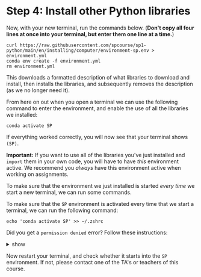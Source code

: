 # Step 4: Install other Python libraries

Now, with your new terminal, run the commands below. (**Don't copy all four lines at once into your terminal, but enter them one line at a time.**)

    curl https://raw.githubusercontent.com/spcourse/sp1-python/main/en/installing/computer/environment-sp.env > environment.yml
    conda env create -f environment.yml
    rm environment.yml

This downloads a formatted description of what libraries to download and install, then installs the libraries, and subsequently removes the description (as we no longer need it).

From here on out when you open a terminal we can use the following command to enter the environment, and enable the use of all the libraries we installed:

    conda activate SP  

If everything worked correctly, you will now see that your terminal shows `(SP)`.

**Important:** If you want to use all of the libraries you've just installed and `import` them in your own code, you will have to have *this* environment active. We recommend you *always* have this environment active when working on assignments.

To make sure that the environment we just installed is started _every time_ we start a new terminal, we can run some commands.

To make sure that the `SP` environment is activated every time that we start a terminal, we can run the following command:

    echo 'conda activate SP' >> ~/.zshrc

Did you get a `permission denied` error? Follow these instructions: <details markdown="1"><summary  markdown="span">show</summary>

You can change the file permissions of `.zshrc` using this command:

    sudo chmod g+w .zshrc

You will need to enter your MacOS password after this. (It doesn't show anything when you type your password, that's normal.) Then, try this again:

    echo 'conda activate SP' >> ~/.zshrc

After which you can change the permissions back:

    sudo chmod g-w .zshrc

</details>





Now restart your terminal, and check whether it starts into the `SP` environment. If not, please contact one of the TA's or teachers of this course.
